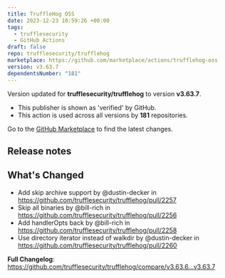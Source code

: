 ```yaml
---
title: TruffleHog OSS
date: 2023-12-23 10:59:26 +00:00
tags:
  - trufflesecurity
  - GitHub Actions
draft: false
repo: trufflesecurity/trufflehog
marketplace: https://github.com/marketplace/actions/trufflehog-oss
version: v3.63.7
dependentsNumber: "181"
---
```



Version updated for **trufflesecurity/trufflehog** to version **v3.63.7**.
- This publisher is shown as 'verified' by GitHub.
- This action is used across all versions by **181** repositories.

Go to the [GitHub Marketplace](https://github.com/marketplace/actions/trufflehog-oss) to find the latest changes.

## Release notes

## What's Changed
* Add skip archive support by @dustin-decker in https://github.com/trufflesecurity/trufflehog/pull/2257
* Skip all binaries by @bill-rich in https://github.com/trufflesecurity/trufflehog/pull/2256
* Add handlerOpts back by @bill-rich in https://github.com/trufflesecurity/trufflehog/pull/2258
* Use directory iterator instead of walkdir by @dustin-decker in https://github.com/trufflesecurity/trufflehog/pull/2260


**Full Changelog**: https://github.com/trufflesecurity/trufflehog/compare/v3.63.6...v3.63.7
